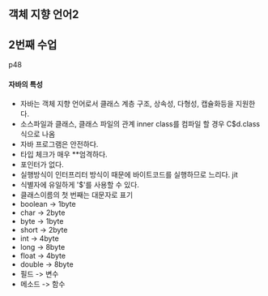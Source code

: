 객체 지향 언어2 
---
2번째 수업
---

p48
#### 자바의 특성 
- 자바는 객체 지향 언어로서 클래스 계층 구조, 상속성, 다형성, 캡슐화등을 지원한다.
- 소스파일과 클래스, 클래스 파일의 관계 
 inner class를 컴파일 할 경우 C$d.class식으로 나옴
- 자바 프로그램은 안전하다.
- 타입 체크가 매우 **엄격하다.
- 포인터가 없다.
- 실행방식이 인터프리터 방식이 때문에 바이트코드를 실행하므로 느리다. jit
- 식별자에 유일하게 '$'를 사용할 수 있다.
- 클래스이름의 첫 번째는 대문자로 표기
- boolean -> 1byte
- char -> 2byte
- byte -> 1byte
- short -> 2byte
- int -> 4byte
- long -> 8byte
- float -> 4byte
- double -> 8byte
- 필드 -> 변수
- 메소드 -> 함수

